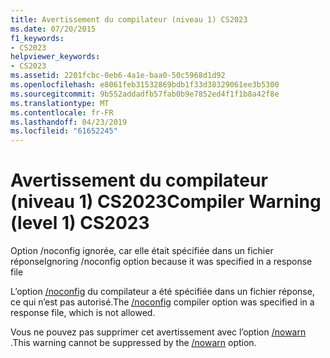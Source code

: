 ```yaml
---
title: Avertissement du compilateur (niveau 1) CS2023
ms.date: 07/20/2015
f1_keywords:
- CS2023
helpviewer_keywords:
- CS2023
ms.assetid: 2201fcbc-0eb6-4a1e-baa0-50c5968d1d92
ms.openlocfilehash: e8061feb31532869bdb1f33d38329061ee3b5300
ms.sourcegitcommit: 9b552addadfb57fab0b9e7852ed4f1f1b8a42f8e
ms.translationtype: MT
ms.contentlocale: fr-FR
ms.lasthandoff: 04/23/2019
ms.locfileid: "61652245"
---
```

# <a name="compiler-warning-level-1-cs2023"></a><span data-ttu-id="7da24-102">Avertissement du compilateur (niveau 1) CS2023</span><span class="sxs-lookup"><span data-stu-id="7da24-102">Compiler Warning (level 1) CS2023</span></span>
<span data-ttu-id="7da24-103">Option /noconfig ignorée, car elle était spécifiée dans un fichier réponse</span><span class="sxs-lookup"><span data-stu-id="7da24-103">Ignoring /noconfig option because it was specified in a response file</span></span>  
  
 <span data-ttu-id="7da24-104">L’option [/noconfig](../../csharp/language-reference/compiler-options/noconfig-compiler-option.md) du compilateur a été spécifiée dans un fichier réponse, ce qui n’est pas autorisé.</span><span class="sxs-lookup"><span data-stu-id="7da24-104">The [/noconfig](../../csharp/language-reference/compiler-options/noconfig-compiler-option.md) compiler option was specified in a response file, which is not allowed.</span></span>  
  
 <span data-ttu-id="7da24-105">Vous ne pouvez pas supprimer cet avertissement avec l’option [/nowarn](../../csharp/language-reference/compiler-options/nowarn-compiler-option.md) .</span><span class="sxs-lookup"><span data-stu-id="7da24-105">This warning cannot be suppressed by the [/nowarn](../../csharp/language-reference/compiler-options/nowarn-compiler-option.md) option.</span></span>
